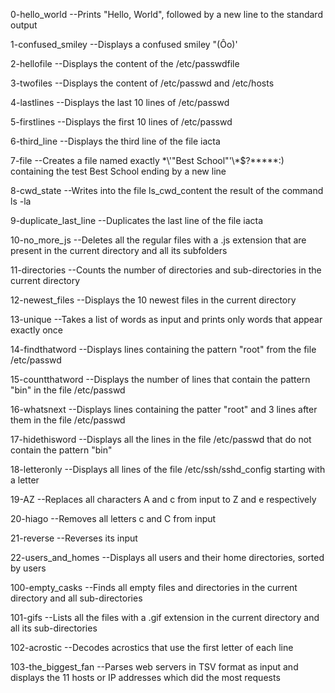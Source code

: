 0-hello_world		--Prints "Hello, World", followed by a new line to the standard output

1-confused_smiley	--Displays a confused smiley "(Ôo)'

2-hellofile		--Displays the content of the /etc/passwdfile

3-twofiles		--Displays the content of /etc/passwd and /etc/hosts

4-lastlines		--Displays the last 10 lines of /etc/passwd

5-firstlines		--Displays the first 10 lines of /etc/passwd

6-third_line		--Displays the third line of the file iacta

7-file			--Creates a file named exactly \*\\'"Best School"\'\\\*$\?\*\*\*\*\*:) containing the test Best School ending by a new line

8-cwd_state		--Writes into the file ls_cwd_content the result of the command ls -la

9-duplicate_last_line	--Duplicates the last line of the file iacta

10-no_more_js		--Deletes all the regular files with a .js extension that are present in the current directory and all its subfolders

11-directories		--Counts the number of directories and sub-directories in the current directory

12-newest_files		--Displays the 10 newest files in the current directory

13-unique		--Takes a list of words as input and prints only words that appear exactly once

14-findthatword		--Displays lines containing the pattern "root" from the file /etc/passwd

15-countthatword	--Displays the number of lines that contain the pattern "bin" in the file /etc/passwd

16-whatsnext		--Displays lines containing the patter "root" and 3 lines after them in the file /etc/passwd

17-hidethisword		--Displays all the lines in the file /etc/passwd that do not contain the pattern "bin"

18-letteronly		--Displays all lines of the file /etc/ssh/sshd_config starting with a letter

19-AZ			--Replaces all characters A and c from input to Z and e respectively

20-hiago		--Removes all letters c and C from input

21-reverse		--Reverses its input

22-users_and_homes	--Displays all users and their home directories, sorted by users

100-empty_casks		--Finds all empty files and directories in the current directory and all sub-directories

101-gifs		--Lists all the files with a .gif extension in the current directory and all its sub-directories

102-acrostic		--Decodes acrostics that use the first letter of each line

103-the_biggest_fan	--Parses web servers in TSV format as input and displays the 11 hosts or IP addresses which did the most requests


